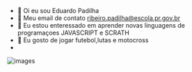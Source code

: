 - 👋 Oi eu sou Eduardo Padilha
- 👀 Meu email de contato ribeiro.padilha@escola.pr.gov.br
- 🌱 Eu estou enteressado em aprender novas linguagens de programaçoes JAVASCRIPT e SCRATH
- 💞️ Eu gosto de jogar futebol,lutas e motocross
- 

![images](https://user-images.githubusercontent.com/108339255/176168654-04ef582b-0de8-46fe-8814-4a7d5042466a.jpeg)

